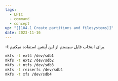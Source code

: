 ```yaml
---
tags:
  - LPIC
  - command
  - concept
up: "[[104.1 Create partitions and filesystems]]"
date: 2023-11-16
---
```

-t برای انتخاب فایل سیستم از این آپشن استفاده میکنیم.

```bash
mkfs -t ext4 /dev/sdb1
mkfs -t ext2 /dev/sdb2
mkfs -t ntfs /dev/sdb3
mkfs -t reiserfs /dev/sdb4
mkfs -t xfs /dev/sdb4
```